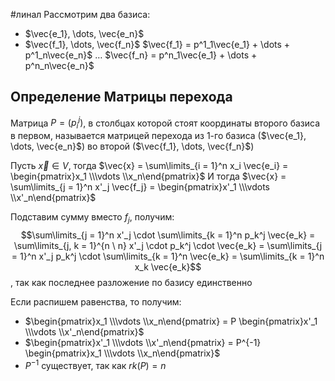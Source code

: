 #линал 
Рассмотрим два базиса: 
- $\vec{e_1}, \dots, \vec{e_n}$
- $\vec{f_1}, \dots, \vec{f_n}$
$\vec{f_1} = p^1_1\vec{e_1} + \dots + p^1_n\vec{e_n}$
$\dots$
$\vec{f_n} = p^n_1\vec{e_1} + \dots + p^n_n\vec{e_n}$
## Определение Матрицы перехода
Матрица $P = (p_i^j)$, в столбцах которой стоят координаты второго базиса в первом, называется матрицей перехода из 1-го базиса ($\vec{e_1}, \dots, \vec{e_n}$) во второй ($\vec{f_1}, \dots, \vec{f_n}$)

Пусть $\vec{x} \in V$, тогда $\vec{x} = \sum\limits_{i = 1}^n x_i \vec{e_i} = \begin{pmatrix}x_1 \\\vdots \\x_n\end{pmatrix}$
И тогда $\vec{x} = \sum\limits_{j = 1}^n x'_j \vec{f_j} = \begin{pmatrix}x'_1 \\\vdots \\x'_n\end{pmatrix}$

Подставим сумму вместо $f_j$, получим: $$\sum\limits_{j = 1}^n x'_j \cdot \sum\limits_{k = 1}^n p_k^j \vec{e_k} = \sum\limits_{j, k = 1}^{n \ n} x'_j \cdot p_k^j \cdot \vec{e_k} = \sum\limits_{j = 1}^n x'_j p_k^j \cdot \sum\limits_{k = 1}^n \vec{e_k} = \sum\limits_{k = 1}^n x_k \vec{e_k}$$, так как последнее разложение по базису единственно

Если распишем равенства, то получим:
- $\begin{pmatrix}x_1 \\\vdots \\x_n\end{pmatrix} = P \begin{pmatrix}x'_1 \\\vdots \\x'_n\end{pmatrix}$
- $\begin{pmatrix}x'_1 \\\vdots \\x'_n\end{pmatrix} = P^{-1} \begin{pmatrix}x_1 \\\vdots \\x_n\end{pmatrix}$
- $P^{-1}$ существует, так как $rk (P) = n$